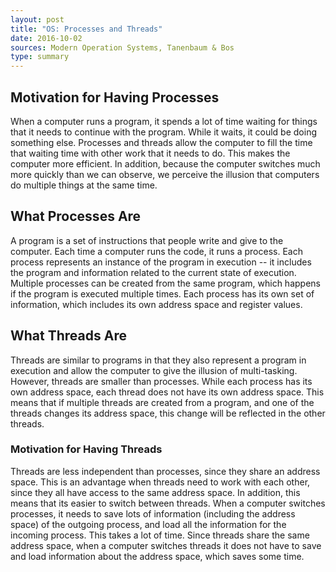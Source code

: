 ```yaml
---
layout: post
title: "OS: Processes and Threads"
date: 2016-10-02
sources: Modern Operation Systems, Tanenbaum & Bos
type: summary
---
```


## Motivation for Having Processes
When a computer runs a program, it spends a lot of time waiting for things that it needs to continue with the program. While it waits, it could be doing something else. Processes and threads allow the computer to fill the time that waiting time with other work that it needs to do. This makes the computer more efficient. In addition, because the computer switches much more quickly than we can observe, we perceive the illusion that computers do multiple things at the same time.

## What Processes Are
A program is a set of instructions that people write and give to the computer. Each time a computer runs the code, it runs a process. Each process represents an instance of the program in execution -- it includes the program and information related to the current state of execution. Multiple processes can be created from the same program, which happens if the program is executed multiple times. Each process has its own set of information, which includes its own address space and register values.

## What Threads Are
Threads are similar to programs in that they also represent a program in execution and allow the computer to give the illusion of multi-tasking. However, threads are smaller than processes. While each process has its own address space, each thread does not have its own address space. This means that if multiple threads are created from a program, and one of the threads changes its address space, this change will be reflected in the other threads.

### Motivation for Having Threads
Threads are less independent than processes, since they share an address space. This is an advantage when threads need to work with each other, since they all have access to the same address space. In addition, this means that its easier to switch between threads. When a computer switches processes, it needs to save lots of information (including the address space) of the outgoing process, and load all the information for the incoming process. This takes a lot of time. Since threads share the same address space, when a computer switches threads it does not have to save and load information about the address space, which saves some time.
